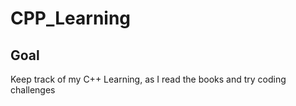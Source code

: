 # CPP_Learning

## Goal
Keep track of my C++ Learning, as I read the books and try coding challenges